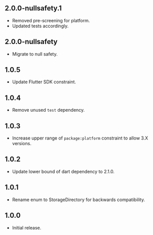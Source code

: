 ## 2.0.0-nullsafety.1

* Removed pre-screening for platform.
* Updated tests accordingly.

## 2.0.0-nullsafety

* Migrate to null safety.

## 1.0.5

* Update Flutter SDK constraint.

## 1.0.4

* Remove unused `test` dependency.

## 1.0.3

* Increase upper range of `package:platform` constraint to allow 3.X versions.

## 1.0.2

* Update lower bound of dart dependency to 2.1.0.

## 1.0.1

* Rename enum to StorageDirectory for backwards compatibility.

## 1.0.0

* Initial release.
